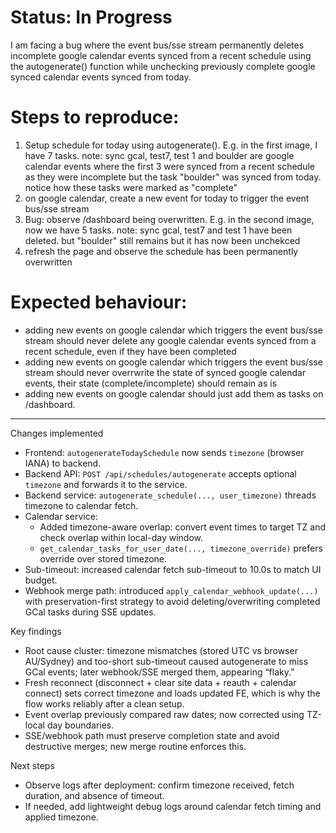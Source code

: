 # Status: In Progress
I am facing a bug where the event bus/sse stream permanently deletes incomplete google calendar events synced from a recent schedule using the autogenerate() function while unchecking previously complete google synced calendar events synced from today.

# Steps to reproduce:
1. Setup schedule for today using autogenerate(). E.g. in the first image, I have 7 tasks. note: sync gcal, test7, test 1 and boulder are google calendar events where the first 3 were synced from a recent schedule as they were incomplete but the task "boulder" was synced from today. notice how these tasks were marked as "complete"
2. on google calendar, create a new event for today to trigger the event bus/sse stream
3. Bug: observe /dashboard being overwritten. E.g. in the second image, now we have 5 tasks. note: sync gcal, test7 and test 1 have been deleted. but "boulder" still remains but it has now been unchekced
4. refresh the page and observe the schedule has been permanently overwritten


# Expected behaviour:
- adding new events on google calendar which triggers the event bus/sse stream should never delete any google calendar events synced from a recent schedule, even if they have been completed
- adding new events on google calendar which triggers the event bus/sse stream should never overrwrite the state of synced google calendar events, their state (complete/incomplete) should remain as is
- adding new events on google calendar should just add them as tasks on /dashboard.

---

Changes implemented
- Frontend: `autogenerateTodaySchedule` now sends `timezone` (browser IANA) to backend.
- Backend API: `POST /api/schedules/autogenerate` accepts optional `timezone` and forwards it to the service.
- Backend service: `autogenerate_schedule(..., user_timezone)` threads timezone to calendar fetch.
- Calendar service:
  - Added timezone-aware overlap: convert event times to target TZ and check overlap within local-day window.
  - `get_calendar_tasks_for_user_date(..., timezone_override)` prefers override over stored timezone.
- Sub-timeout: increased calendar fetch sub-timeout to 10.0s to match UI budget.
- Webhook merge path: introduced `apply_calendar_webhook_update(...)` with preservation-first strategy to avoid deleting/overwriting completed GCal tasks during SSE updates.

Key findings
- Root cause cluster: timezone mismatches (stored UTC vs browser AU/Sydney) and too-short sub-timeout caused autogenerate to miss GCal events; later webhook/SSE merged them, appearing “flaky.”
- Fresh reconnect (disconnect + clear site data + reauth + calendar connect) sets correct timezone and loads updated FE, which is why the flow works reliably after a clean setup.
- Event overlap previously compared raw dates; now corrected using TZ-local day boundaries.
- SSE/webhook path must preserve completion state and avoid destructive merges; new merge routine enforces this.

Next steps
- Observe logs after deployment: confirm timezone received, fetch duration, and absence of timeout.
- If needed, add lightweight debug logs around calendar fetch timing and applied timezone.
